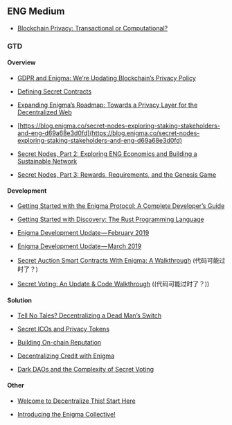## ENG Medium

- [Blockchain Privacy: Transactional or Computational?](https://github.com/BithackTech/enigma-bithack/blob/master/medium/privacy_transactional_or_computational.md)

### GTD

#### Overview 

- [GDPR and Enigma: We’re Updating Blockchain’s Privacy Policy](https://blog.enigma.co/gdpr-and-enigma-were-updating-blockchain-s-privacy-policy-d245ab00da07)

- [Defining Secret Contracts](https://blog.enigma.co/defining-secret-contracts-f40ddee67ef2)

- [Expanding Enigma’s Roadmap: Towards a Privacy Layer for the Decentralized Web](https://blog.enigma.co/expanding-enigmas-roadmap-towards-a-privacy-layer-for-the-decentralized-web-f1d6b7908251)

- [https://blog.enigma.co/secret-nodes-exploring-staking-stakeholders-and-eng-d69a68e3d0fd](https://blog.enigma.co/secret-nodes-exploring-staking-stakeholders-and-eng-d69a68e3d0fd)

- [Secret Nodes, Part 2: Exploring ENG Economics and Building a Sustainable Network](https://blog.enigma.co/secret-nodes-part-2-exploring-eng-economics-and-building-a-sustainable-network-3d0e9f8a9d40)

- [Secret Nodes, Part 3: Rewards, Requirements, and the Genesis Game](https://blog.enigma.co/secret-nodes-part-3-rewards-requirements-and-the-genesis-game-cfbe81dad455)

#### Development

- [Getting Started with the Enigma Protocol: A Complete Developer’s Guide](https://blog.enigma.co/getting-started-with-the-enigma-protocol-a-complete-developers-guide-170b7dfa5c0f)

- [Getting Started with Discovery: The Rust Programming Language](https://blog.enigma.co/getting-started-with-discovery-the-rust-programming-language-4d1e0b06de15)

- [Enigma Development Update — February 2019](https://blog.enigma.co/enigma-development-update-february-2019-2dad12152177)

- [Enigma Development Update — March 2019](https://blog.enigma.co/enigma-development-update-march-2019-74b6c1557d28)

- [Secret Auction Smart Contracts With Enigma: A Walkthrough](https://blog.enigma.co/secret-auction-smart-contracts-with-enigma-a-walkthrough-ec27f89f9f7c) (代码可能过时了？)

- [Secret Voting: An Update & Code Walkthrough](https://blog.enigma.co/secret-voting-an-update-code-walkthrough-605e8635e725) ((代码可能过时了？))
 
#### Solution

- [Tell No Tales? Decentralizing a Dead Man’s Switch](https://blog.enigma.co/tell-no-tales-decentralizing-a-dead-mans-switch-6217e2f4361b)

- [Secret ICOs and Privacy Tokens](https://blog.enigma.co/secret-icos-and-privacy-tokens-d77ed505514d)

- [Building On-chain Reputation](https://blog.enigma.co/building-on-chain-reputation-79139abe1730)

- [Decentralizing Credit with Enigma](https://blog.enigma.co/decentralizing-credit-with-enigma-440c6648b4d8)

- [Dark DAOs and the Complexity of Secret Voting](https://blog.enigma.co/dark-daos-and-the-complexity-of-secret-voting-fc3b4fe4d666)

#### Other

- [Welcome to Decentralize This! Start Here](https://blog.enigma.co/welcome-to-decentralize-this-start-here-f2d6fc7aa906)

- [Introducing the Enigma Collective!](https://blog.enigma.co/introducing-the-enigma-collective-3b5cefdda167)
